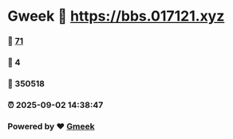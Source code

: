 # Gweek :link: https://bbs.017121.xyz 
### :page_facing_up: [71](https://bbs.017121.xyz/tag.html) 
### :speech_balloon: 4 
### :hibiscus: 350518 
### :alarm_clock: 2025-09-02 14:38:47 
### Powered by :heart: [Gmeek](https://github.com/Meekdai/Gmeek)
